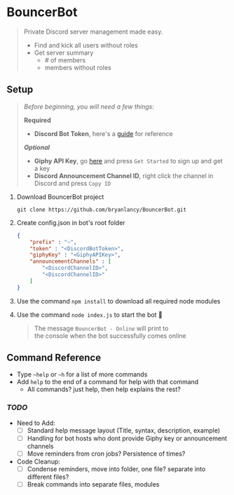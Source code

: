 # BouncerBot
> Private Discord server management made easy.
> - Find and kick all users without roles
> - Get server summary
>   - \# of members
>   - members without roles

## Setup
> *Before beginning, you will need a few things:*
>
>    **Required**
>    - **Discord Bot Token**, here's a [guide](https://discordjs.guide/preparations/setting-up-a-bot-application.html#creating-your-bot) for reference
>
>    ***Optional***
>    - **Giphy API Key**, go [here](https://developers.giphy.com/) and press `Get Started` to sign up and get a key
>    - **Discord Announcement Channel ID**, right click the channel in Discord and press `Copy ID`
1. Download BouncerBot project

    `git clone https://github.com/bryanlancy/BouncerBot.git`

1. Create config.json in bot's root folder
    ``` json
    {
        "prefix" : "~",
        "token" : "<DiscordBotToken>",
        "giphyKey" : "<GiphyAPIKey>",
        "announcementChannels" : [
            "<DiscordChannelID>",
            "<DiscordChannelID>"
        ]
    }
    ```

1. Use the command `npm install` to download all required node modules
1. Use the command `node index.js` to start the bot :robot:
    > The message `BouncerBot - Online` will print to  
    > the console when the bot successfully comes online

## Command Reference
- Type `~help` or `~h` for a list of more commands
- Add `help` to the end of a command for help with that command
    - All commands? just help, then help explains the rest?

### _TODO_
- Need to Add:
    - [ ] Standard help message layout (Title, syntax, description, example)
    - [ ] Handling for bot hosts who dont provide Giphy key or announcement channels
    - [ ] Move reminders from cron jobs? Persistence of times?
- Code Cleanup:
    - [ ] Condense reminders, move into folder, one file? separate into different files?
    - [ ] Break commands into separate files, modules
